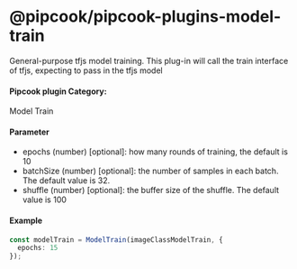 # @pipcook/pipcook-plugins-model-train

General-purpose tfjs model training. This plug-in will call the train interface of tfjs, expecting to pass in the tfjs model

<a name="klNlr"></a>
#### Pipcook plugin Category:
Model Train

<a name="2DhXZ"></a>
#### Parameter

- epochs (number) [optional]: how many rounds of training, the default is 10
- batchSize (number) [optional]: the number of samples in each batch. The default value is 32.
- shuffle (number) [optional]: the buffer size of the shuffle. The default value is 100

<a name="eiyJr"></a>
#### Example

```typescript
const modelTrain = ModelTrain(imageClassModelTrain, {
  epochs: 15
});
```
